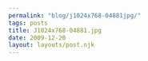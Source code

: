 ```yaml
---
permalink: "blog/j1024x768-04881jpg/"
tags: posts
title: J1024x768-04881.jpg
date: 2009-12-20
layout: layouts/post.njk
---
```



